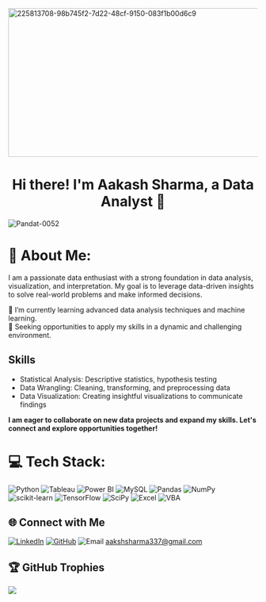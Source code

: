 
<img src="https://github.com/Pandat-0052/GIF/blob/main/212749447-bfb7e725-6987-49d9-ae85-2015e3e7cc41.gif" alt="225813708-98b745f2-7d22-48cf-9150-083f1b00d6c9" width="1200" height="300">

# <h1 align="center"> Hi there! I'm Aakash Sharma, a Data Analyst 👋

<p align="left"> <img src="https://komarev.com/ghpvc/?username=Pandat-0052&label=Profile%20views&color=0e75b6&style=flat" alt="Pandat-0052" /> </p>

# 💫 About Me:
I am a passionate data enthusiast with a strong foundation in data analysis, visualization, and interpretation. My goal is to leverage data-driven insights to solve real-world problems and make informed decisions.

 🌱 I’m currently learning advanced data analysis techniques and machine learning.    
 💼 Seeking opportunities to apply my skills in a dynamic and challenging environment.

## Skills
- Statistical Analysis: Descriptive statistics, hypothesis testing
- Data Wrangling: Cleaning, transforming, and preprocessing data
- Data Visualization: Creating insightful visualizations to communicate findings


**I am eager to collaborate on new data projects and expand my skills. Let's connect and explore opportunities together!**

# 💻 Tech Stack:
![Python](https://img.shields.io/badge/python-3670A0?style=for-the-badge&logo=python&logoColor=ffdd54) ![Tableau](https://img.shields.io/badge/Tableau-E97627?style=for-the-badge&logo=Tableau&logoColor=white) ![Power BI](https://img.shields.io/badge/Power%20BI-F2C811?style=for-the-badge&logo=Power%20BI&logoColor=white) ![MySQL](https://img.shields.io/badge/mysql-%2300f.svg?style=for-the-badge&logo=mysql&logoColor=white) ![Pandas](https://img.shields.io/badge/pandas-%23150458.svg?style=for-the-badge&logo=pandas&logoColor=white) ![NumPy](https://img.shields.io/badge/numpy-%23013243.svg?style=for-the-badge&logo=numpy&logoColor=white) ![scikit-learn](https://img.shields.io/badge/scikit--learn-%23F7931E.svg?style=for-the-badge&logo=scikit-learn&logoColor=white) ![TensorFlow](https://img.shields.io/badge/TensorFlow-%23FF6F00.svg?style=for-the-badge&logo=TensorFlow&logoColor=white) ![SciPy](https://img.shields.io/badge/SciPy-%230C55A5.svg?style=for-the-badge&logo=scipy&logoColor=%white) ![Excel](https://img.shields.io/badge/Microsoft%20Excel-217346?style=for-the-badge&logo=Microsoft%20Excel&logoColor=white) ![VBA](https://img.shields.io/badge/VBA-8B008B?style=for-the-badge&logo=Microsoft&logoColor=white)


## 🌐 Connect with Me
 [![LinkedIn](https://img.shields.io/badge/LinkedIn-%230077B5.svg?logo=linkedin&logoColor=white)](www.linkedin.com/in/aakash-sharma-0052aakash)    [![GitHub](https://img.shields.io/badge/GitHub-%2312100E.svg?logo=github&logoColor=white)](https://github.com/Pandat-0052)      ![Email](https://img.shields.io/badge/Email-D14836?logo=gmail&logoColor=white)   aakshsharma337@gmail.com

 


## 🏆 GitHub Trophies
![](https://github-profile-trophy.vercel.app/?username=Pandat-0052&theme=radical&no-frame=false&no-bg=true&margin-w=4)


